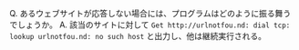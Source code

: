 Q. あるウェブサイトが応答しない場合には、プログラムはどのように振る舞うでしょうか。
A. 該当のサイトに対して `Get http://urlnotfou.nd: dial tcp: lookup urlnotfou.nd: no such host` と出力し、他は継続実行される。